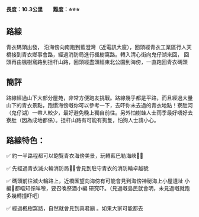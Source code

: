 __長度：10.3公里__&emsp;&emsp;__難度：⭐️⭐️⭐️__

## 路線
青衣碼頭出發， 沿海傍向南跑到藍澄灣（近電訊大廈），回頭經青衣工業區行人天橋接到青衣鄉事會路，經過消防局進行楓樹窩路。轉入清心街向鬼仔湖來回， 回頭再由楓樹窩路到担杆山路，回頭經盡頭經東北公園到海傍，一直跑回青衣碼頭

## 簡評
路線經過山下大部分屋苑，非常方便跑友挑戰。路線幾乎都是平路，而且經過大量山下的青衣景點，跑慣海傍嘅你可以參考一下，去吓你未去過的青衣地點！寮肚河（鬼仔湖）一帶人較少，最好避免晚上獨自前往。另外怕樹蛙人士雨季最好唔好去寮肚（因為成地都係）。担杆山路有可能有狗隻，怕狗人士請小心。

## 路線特色：
✅ 約一半路程都可以飽覽青衣海傍美景，玩轉藍巴勒海峽🏄‍♂️

✅ 先經過青衣滅火輪消防局👩‍🚒會見到駐守青衣的消防輪卓越號

✅ 碼頭前往滅火輪路上，近橋匯望向海傍有可能會見到海傍神秘海上小屋遺址 小編🧐都唔知係咩嚟，要召喚祭酒小編 研究吓。（見過嘅島民就會明，未見過嘅就跑多幾轉撞吓吧）

✅ 經過楓樹窩路，自然就會見到真君廟 。如果大家可能都去
